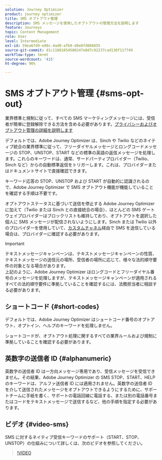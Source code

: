 ```yaml
---
solution: Journey Optimizer
product: journey optimizer
title: SMS オプトアウト管理
description: SMS メッセージを使用したオプトアウトの管理方法を説明します
feature: Journeys
topic: Content Management
role: User
level: Intermediate
exl-id: 59ea67d9-e90c-4ad0-afb9-d0e0fd868855
source-git-commit: d1c11881654580247e8d7c92237cad130f11f749
workflow-type: tm+mt
source-wordcount: '415'
ht-degree: 96%

---
```


# SMS オプトアウト管理 {#sms-opt-out}

業界標準と規制に従って、すべての SMS マーケティングメッセージには、受信者が簡単に登録解除できる方法を含める必要があります。[プライバシーおよびオプトアウト管理の詳細を説明します](../privacy/opt-out.md)

デフォルトでは、Adobe Journey Optimizer は、Sinch や Twilio などのネイティブ統合の業界標準に従って、フリーダイヤルメッセージとロングコードメッセージの STOP、UNSTOP、START などの標準の英語の返信メッセージを処理します。これらのキーワードは、通常、サードパーティプロバイダー（Twilio、Sinch など）からの自動標準返信をトリガーします。これは、プロバイダーまたはドキュメントサイトで直接確認できます。

キーワード応答の STOP、UNSTOP および START が自動的に認識されるので、Adobe Journey Optimizer で SMS オプトアウト機能が機能していることを確認する手順は不要です。

オプトアウトステータスに基づいて送信を停止する Adobe Journey Optimizer に加えて（Twilio または Sinch との直接統合の場合）、ほとんどの SMS ゲートウェイプロバイダーはブロックリストも維持しており、オプトアウトを選択した個人に SMS メッセージが配信されないようにします。Sinch または Twilio 以外のプロバイダーを使用していて、[カスタムチャネル](../building-journeys/using-custom-actions.md)経由で SMS を送信している場合は、プロバイダーに確認する必要があります。

>[!IMPORTANT]
>
>テキストメッセージキャンペーンは、テキストメッセージキャンペーンの性質、テキストメッセージの送信元の場所、受信者の場所に応じて、様々な法的順守要件の対象となる場合があります。<br>上記のように、Adobe Journey Optimizer はロングコードとフリーダイヤル番号のメッセージを処理しますが、テキストメッセージキャンペーンが適用されるすべての法的順守要件に準拠していることを確認するには、法務担当者に相談する必要があります。

## ショートコード {#short-codes}

デフォルトでは、Adobe Journey Optimizer はショートコード番号のオプトアウト、オプトイン、ヘルプのキーワードを処理しません。

ショートコードが、オプトアウト処理に関するすべての業界ルールおよび規制に準拠していることを確認する必要があります。

## 英数字の送信者 ID {#alphanumeric}

英数字の送信者 ID は一方向メッセージ専用であり、受信メッセージを受信できません。その結果、Adobe Journey Optimizer の SMS STOP、START、HELP のキーワードは、アルファ送信者 ID には適用されません。英数字の送信者 ID を介して送信されたメッセージをオプトアウトできるようにするために、サポートチームに手紙を書く、サポートの電話回線に電話する、または別の電話番号またはコードをテキストメッセージで送信するなど、他の手順を指定する必要があります。

## ビデオ {#video-sms}

SMS に対するネイティブ受信キーワードのサポート（START、STOP、UNSTOP）の仕組みについて詳しくは、次のビデオを参照してください。

>[!VIDEO](https://video.tv.adobe.com/v/344026?quality=12)
